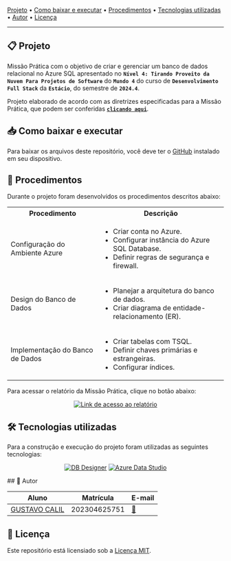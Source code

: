 

[Projeto](#-projeto) • [Como baixar e executar](#-como-baixar-e-executar) • [Procedimentos](#-procedimentos) • [Tecnologias utilizadas](#-tecnologias-utilizadas) • [Autor](#-autor) • [Licença](#-licença)

---

</div>

## 📋 Projeto

Missão Prática com o objetivo de criar e gerenciar um banco de dados relacional no Azure SQL apresentado no **`Nível 4: Tirando Proveito da Nuvem Para Projetos de Software`** do **`Mundo 4`** do curso de **`Desenvolvimento Full Stack`** da **`Estácio`**, do semestre de **`2024.4`**.

Projeto elaborado de acordo com as diretrizes especificadas para a Missão Prática, que podem ser conferidas [**`clicando aqui`**](https://sway.cloud.microsoft/s/Y32eUDswcOxAHalk/embed).

## 📥 Como baixar e executar

Para baixar os arquivos deste repositório, você deve ter o [GitHub](https://github.com/) instalado em seu dispositivo.


## 🔗 Procedimentos

Durante o projeto foram desenvolvidos os procedimentos descritos abaixo:

<table>
  <tr>
    <th>Procedimento</th>
    <th>Descrição</th>
  </tr>
  <tr>
    <td>Configuração do Ambiente Azure</td>
    <td>
      <ul>
        <li>Criar conta no Azure.</li>
        <li>Configurar instância do Azure SQL Database.</li>
        <li>Definir regras de segurança e firewall.</li>
      </ul>
    </td>
  </tr>
  <tr>
    <td>Design do Banco de Dados</td>
    <td>
      <ul>
        <li>Planejar a arquitetura do banco de dados.</li>
        <li>Criar diagrama de entidade-relacionamento (ER).</li>
      </ul>
    </td>
  </tr>
  <tr>
    <td>Implementação do Banco de Dados</td>
    <td>
      <ul>
        <li>Criar tabelas com TSQL.</li>
        <li>Definir chaves primárias e estrangeiras.</li>
        <li>Configurar índices.</li>
      </ul>
    </td>
  </tr>
</table>

Para acessar o relatório da Missão Prática, clique no botão abaixo:

<div align="center">

[![Link de acesso ao relatório](https://img.shields.io/badge/-Acesse%20o%20relatório-000000?style=for-the-badge)](./P4_Mission4.pdf)

</div>


## 🛠 Tecnologias utilizadas

Para a construção e execução do projeto foram utilizadas as seguintes tecnologias:

<div align="center">

[![DB Designer](https://img.shields.io/badge/-DB%20Designer-3c75e1?style=for-the-badge)](https://erd.dbdesigner.net/designer/)
[![Azure Data Studio](https://img.shields.io/badge/-Azure%20Data%20Studio-1d9ce0?style=for-the-badge)](https://azure.microsoft.com/pt-br/products/data-studio)

</div>
## 👥 Autor

| Aluno                                                  | Matrícula    | E-mail                                      |
| ------------------------------------------------------ | ------------ | ------------------------------------------- |
| [GUSTAVO CALIL](https://github.com/gustavocalil-github) | 202304625751 | [📧](mailto:202304625751@alunos.estacio.br) |

## 📃 Licença

Este repositório está licensiado sob a [Licença MIT](./LICENSE).

<div align=center>

</div>
